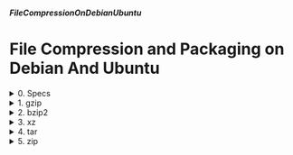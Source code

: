 ##### FileCompressionOnDebianUbuntu 
# File Compression and Packaging on Debian And Ubuntu

<details markdown='1'>
<summary>
0. Specs
</summary>

---
### 0.0. Info
When sharing files with other people, you may need to package and compress them. 

There are very good tools for them:
 
- gzip 
- bzip2 
- xz 
- tar 
- zip

### 0.1. Abstract
Package and compress the contents of a directory (including subdirs):

```
tar -czvf archive.tar.gz /tmp/testdir
```

Decompress and unpackage the archive:

```
tar -xzvf archive.tar.gz
```

### 0.2. Create Test Environment
All commands are tested on Debian 11 & 12 and Ubuntu Server 22.04 & 24.04 LTS

Create a temporary test directory

```
mkdir /tmp/testdir
```

Create 3 more directories d1, d2, d3

```
mkdir /tmp/testdir/d{1..3}
```

Create 3 files at each directory

```
touch /tmp/testdir/d1/f1{1..3}
touch /tmp/testdir/d2/f2{1..3}
touch /tmp/testdir/d3/f3{1..3}
```

Fill the files with random data with the given size

```
< /dev/urandom tr -dc "[:space:][:print:]" | head -c1M > /tmp/testdir/d1/f11
< /dev/urandom tr -dc "[:space:][:print:]" | head -c2M > /tmp/testdir/d1/f12
< /dev/urandom tr -dc "[:space:][:print:]" | head -c3M > /tmp/testdir/d1/f13
< /dev/urandom tr -dc "[:space:][:print:]" | head -c4M > /tmp/testdir/d2/f21
< /dev/urandom tr -dc "[:space:][:print:]" | head -c5M > /tmp/testdir/d2/f22
< /dev/urandom tr -dc "[:space:][:print:]" | head -c6M > /tmp/testdir/d2/f23
< /dev/urandom tr -dc "[:space:][:print:]" | head -c7M > /tmp/testdir/d3/f31
< /dev/urandom tr -dc "[:space:][:print:]" | head -c8M > /tmp/testdir/d3/f32
< /dev/urandom tr -dc "[:space:][:print:]" | head -c9M > /tmp/testdir/d3/f33
```

Final tree

```
├── d1
│   ├── f11
│   ├── f12
│   └── f13
├── d2
│   ├── f21
│   ├── f22
│   └── f23
└── d3
    ├── f31
    ├── f32
    └── f33
```

### 0.3. Sources
Man pages, the commands with --help option, and ChatGPT as always.  
**Never trust ChatGPT, check everything it says.**  
[linuxconfig.org](https://linuxconfig.org/create-a-random-character-text-file-using-linux-shell)

<br>
</details>

<details markdown='1'>
<summary>
1. gzip
</summary>

---
### 1.1. Info
Installation (Most probably, it is already installed).

```
sudo apt update
sudo apt install gzip
```

gzip compresses (and decompresses) only 1 file, it is not used to prepare a package of files. But it can be combined with tar to make a compressed  package of files.

### 1.2. Usage
Compress a file  
(Original file is removed, a new file is created there with .gz extension)

```
gzip /tmp/testdir/d1/f11
```

Decompress a file  
(.gz file is removed, a new file is created there without .gz extension)

```
gzip -d /tmp/testdir/d1/f11.gz
gunzip /tmp/testdir/d1/f11.gz
```

Compress a file, keep the original file

```
gzip -k /tmp/testdir/d1/f11
```

Decompress a file, keep the .gz file

```
gzip -kd /tmp/testdir/d1/f11.gz
```

Compress all files in a directory  
(All files are removed, new files are created there with .gz extensions)

```
gzip /tmp/testdir/d1/*
```

Decompress all files in a directory

```
gzip -d /tmp/testdir/d1/*
gunzip /tmp/testdir/d1/*
```

Compress all files recursively (including subdirectories)

```
gzip -r /tmp/testdir
```

Decompress all files recursively (including subdirectories)

```
gzip -rd /tmp/testdir
```

Some useful options:

- -l --list: List compressed file contents
- -q --quiet: Suppress all warnings
- -1 --fast: Compress faster
- -9 --best: Compress better

<br>
</details>

<details markdown='1'>
<summary>
2. bzip2
</summary>

---
### 2.1. Info
Installation (Most probably, it is already installed).

```
sudo apt update
sudo apt install bzip2
```

bzip2 compresses (and decompresses) only 1 file, it is not used to prepare a package of files. But it can be combined with tar to make a compressed  package of files.

Provides higher compression ratios compared to gzip, but may be slower.

### 2.2. Usage
Compress a file  
(Original file is removed, a new file is created there with .bz2 extension)

```
bzip2 /tmp/testdir/d1/f11
```

Decompress a file  
(.bz2 file is removed, a new file is created there without .bz2 extension)

```
bzip2 -d /tmp/testdir/d1/f11.bz2
bunzip2 /tmp/testdir/d1/f11.bz2
```

Compress a file, keep the original file

```
bzip2 -k /tmp/testdir/d1/f11
```

Decompress a file, keep the .bz2 file

```
bzip2 -kd /tmp/testdir/d1/f11.bz2
```

Compress all files in a directory  
(All files are removed, new files are created there with .bz2 extensions)

```
bzip2 /tmp/testdir/d1/*
```

Decompress all files in a directory

```
bzip2 -d /tmp/testdir/d1/*
bunzip2 /tmp/testdir/d1/*
```

Some useful options:

- -q --quiet: Suppress all warnings
- -1 --fast: Compress faster
- -9 --best: Compress better

<br>
</details>

<details markdown='1'>
<summary>
3. xz
</summary>

---
### 3.1. Info
Installation (Most probably, it is already installed).

```
sudo apt update
sudo apt install xz-utils
```

xz compresses (and decompresses) only 1 file, it is not used to prepare  a package of files. But it can be combined with tar to make a compressed  package of files.

### 3.2. Usage
Compress a file  
(Original file is removed, a new file is created there with .xz extension)

```
xz /tmp/testdir/d1/f11
```

Decompress a file  
(.gz file is removed, a new file is created there without .gz extension)

```
xz -d /tmp/testdir/d1/f11.xz
unxz /tmp/testdir/d1/f11.xz
```

Compress a file, keep the original file

```
xz -k /tmp/testdir/d1/f11
```

Decompress a file, keep the .xz file

```
xz -kd /tmp/testdir/d1/f11.xz
```

Compress all files in a directory  
(All files are removed, new files are created there with .xz extensions)

```
xz /tmp/testdir/d1/*
```

Decompress all files in a directory

```
xz -d /tmp/testdir/d1/*
unxz /tmp/testdir/d1/*
```

Some useful options:

- -l --list: List compressed file contents
- -q --quiet: Suppress all warnings
- -0: Compress faster
- -9: Compress better

<br>
</details>

<details markdown='1'>
<summary>
4. tar
</summary>

---
#### 4.1. Info
Installation (Most probably, it is already installed)

```
sudo apt update
sudo apt install tar
```

tar actually is an archiving utility, it is used to package files. It can  package many files to a file. It can also transparently be combined with gzip bzip2 and xz tools to compress files. 

### 4.2. Usage
#### 4.2.1. With Compression
Package and compress (with gzip) the contents of a directory (including subdirectories).  
Archive file is created in the current directory.

```
tar -czvf archive.tar.gz /tmp/testdir
```

Decompress and unpackage the archive  
Creates the directory structure under current directory

```
tar -xzvf archive.tar.gz
```

(package) compress & decompress (unpackage) with bzip2

```
tar -cjvf archive.tar.bz2 /tmp/testdir
tar -xjvf archive.tar.bz2
```

(package) compress & decompress (unpackage) with xz

```
tar -cJvf archive.tar.xz /tmp/testdir
tar -xJvf archive.tar.xz
```

See the contents of an archive

```
tar -tvf archive.tar.gz
tar -tvf archive.tar.bz2
tar -tvf archive.tar.xz
```

Extract files to another directory  
Directory must exist.

```
tar -xzvf archive.tar.gz -C /tmp
tar -xjvf archive.tar.bz2 -C /tmp
tar -xJvf archive.tar.xz -C /tmp
```

#### 4.2.2. Without Compression (Archiving)
Tar can be used without compressing too, actually it is the main usage of  the tar command.

All the conditions apply in 4.2.1., if you skip compression options (-z, -j, -J) then you get an archive without compression. This time you can add files to it, or remove files from it.

Archive a directory (and subdirectories)

```
tar -cvf archive.tar /tmp/testdir
```

List the contents

```
tar -tvf archive.tar
```

Unarchive it

```
tar -xvf archive.tar
```

Add a file to the archive

```
tar -rvf archive.tar test.txt
```

Remove a file from the archive

```
tar -vf archive.tar --delete test.txt
```

#### 4.2.3. Options
Tar has tons of options. You can list them all by:

```
tar --help
```

Some selected options:

- -c: Create a new archive.
- -t: List the contents of the archive.    
- -x: Extract files from the archive.
- -v: Verbose mode (show the progress and file names).
- -f: Specify the archive file name.
- -z: Use gzip compression.
- -j: Use bzip2 compression.
- -J: Use xz compression.
- -C: Change to the specified directory before extracting.
- -r: Append files to the end of an archive
- -a: use archive suffix to determine the compression program.
- --delete: delete from the archive
- --exclude=PATTERN: exclude files, given as a PATTERN
- --overwrite: overwrite existing files when extracting
- --remove-files: remove files after adding them to the archive

<br>
</details>

<details markdown='1'>
<summary>
5. zip
</summary>

---
### 5.1. Info
Although gzip, bzip2, xz, and tar is more than enough for compression and archiving; sometimes you may need to exchange files with the unlucky people using Wind*ws. zip tool may be helpful then.

Installation

```
sudo apt update
sudo apt install zip
```

### 5.2. Usage
Compress a file
(File zip file is created in the current dir, original file stays there)

```
zip f11.zip /tmp/testdir/d1/f11
```

Decompress a file
(Decompress to the current dir by creating the directory structure in zip file, zip file stays where it is).

```
unzip f11.zip
```

Compress all the files in a directory

```
zip d1.zip /tmp/testdir/d1/*
```

Compress all the files in a directory including subdirectories

```
zip -r test.zip /tmp/testdir/
```

Compress and encrypt

```
zip -er test.zip /tmp/testdir/
```

List the contents of a zip file

```
unzip -l test.zip
```

Add new files to a zip file

```
zip -u d1.zip /tmp/testdir/d2/*
```

Some options:

- -u: update; only changed or new files
- -d: delete entries in zipfile
- -m: move into zipfile (delete OS files)
- -r: recurse into directories
- -j: junk (don't record) directory names
- -1: compress faster
- -9: compress better
- -q: quiet operation
- -v: verbose operation/print version info
- -x: exclude the following names
- -i: include only the following names
- -e: encrypt

</details>
</summary>


